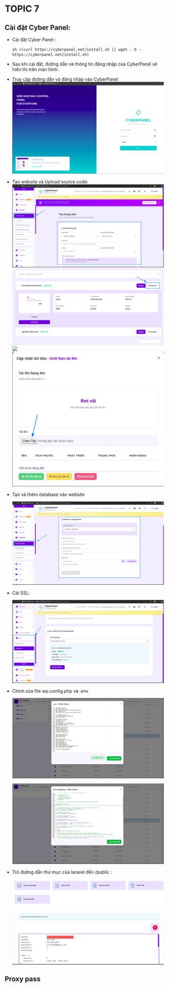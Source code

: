 # TOPIC 7
## Cài đặt Cyber Panel:
  - Cài đặt Cyber Panel :
    ```
    sh <(curl https://cyberpanel.net/install.sh || wget - O - https://cyberpanel.net/install.sh)
    ```
  - Sau khi caì đặt, đường dẫn và thông tin đăng nhập của CyberPanel sẽ hiển thị trên màn hình:


  - Truy cập đường dẫn và đăng nhập vào CyberPanel
    ![](Chup_man_hinh/2025-09-19_01-16.png)

    
  - Tạo website và Upload source code:
    ![](Chup_man_hinh/2025-09-19_01-17.png)
    ![](Chup_man_hinh/2025-09-19_01-20.png)
    ![](Chup_man_hinh/2025-09-19_01-21.png)
    ![](Chup_man_hinh/2025-09-19_01-22.png)

    
  - Tạo và thêm database vào website

   
    ![](Chup_man_hinh/2025-09-19_01-18.png)

    
  - Cài SSL:

   
    ![](Chup_man_hinh/2025-09-19_01-19.png)

    
  - Chỉnh sửa file wp.config.php và .env

   
    ![](Chup_man_hinh/2025-09-19_07-24.png)

    
    ![](Chup_man_hinh/2025-09-19_07-25.png)

    
  - Trỏ đường dẫn thư mục của laravel đến /public :

    
    ![](Chup_man_hinh/2025-09-19_07-28.png)
## Proxy pass

